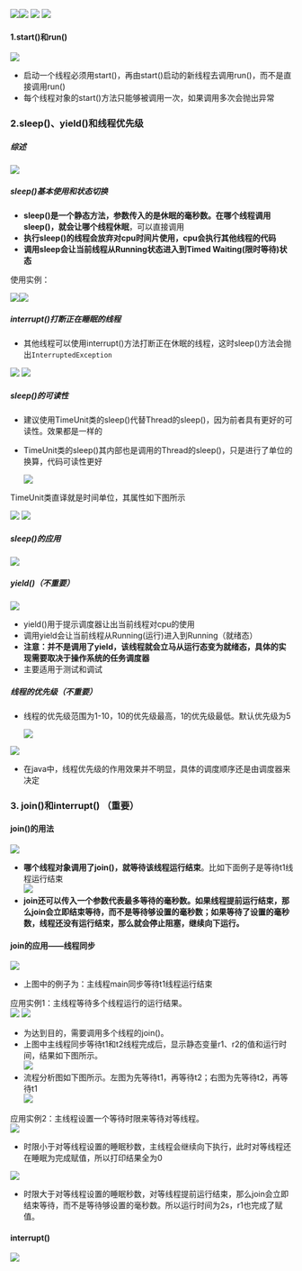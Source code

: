![](assets/02常见方法/file-20250708184901112.png)![](assets/02常见方法/file-20250708185012063.png)
![](assets/02常见方法/file-20250708185128981.png)
![](assets/02常见方法/file-20250708185250123.png)

#### 1.start()和run()
![](assets/02常见方法/file-20250708184901112.png)
* 启动一个线程必须用start()，再由start()启动的新线程去调用run()，而不是直接调用run()
* 每个线程对象的start()方法只能够被调用一次，如果调用多次会抛出异常 

### 2.sleep()、yield()和线程优先级

##### 综述
![](assets/02常见方法/file-20250708195339975.png)

##### sleep()基本使用和状态切换
* **sleep()是一个静态方法，参数传入的是休眠的毫秒数。在哪个线程调用sleep()，就会让哪个线程休眠**，可以直接调用
* **执行sleep()的线程会放弃对cpu时间片使用，cpu会执行其他线程的代码**
* **调用sleep会让当前线程从Running状态进入到Timed Waiting(限时等待)状态**

使用实例：

![](assets/02常见方法/file-20250708191341444.png)![](assets/02常见方法/file-20250708191356148.png)

##### interrupt()打断正在睡眠的线程

* 其他线程可以使用interrupt()方法打断正在休眠的线程，这时sleep()方法会抛出`InterruptedException`

![](assets/02常见方法/file-20250708192838578.png)
![](assets/02常见方法/file-20250708192851780.png)


##### sleep()的可读性

* 建议使用TimeUnit类的sleep()代替Thread的sleep()，因为前者具有更好的可读性。效果都是一样的
* TimeUnit类的sleep()其内部也是调用的Thread的sleep()，只是进行了单位的换算，代码可读性更好

	![](assets/02常见方法/file-20250708195208173.png)

TimeUnit类直译就是时间单位，其属性如下图所示

![](assets/02常见方法/file-20250708194647763.png)
![](assets/02常见方法/file-20250708195058762.png)

##### sleep()的应用

![](assets/02常见方法/file-20250708201539210.png)

##### yield()（不重要）
![](assets/02常见方法/file-20250708195928815.png)

* yield()用于提示调度器让出当前线程对cpu的使用
* 调用yield会让当前线程从Running(运行)进入到Running（就绪态）
* **注意：并不是调用了yield，该线程就会立马从运行态变为就绪态，具体的实现需要取决于操作系统的任务调度器**
* 主要适用于测试和调试

##### 线程的优先级（不重要）
* 线程的优先级范围为1-10，10的优先级最高，1的优先级最低。默认优先级为5

	![](assets/02常见方法/file-20250708200224181.png)

![](assets/02常见方法/file-20250708200305999.png)
* 在java中，线程优先级的作用效果并不明显，具体的调度顺序还是由调度器来决定


### 3.  join()和interrupt()  （重要）

#### join()的用法

![](assets/02常见方法/file-20250723211625941.png)
* **哪个线程对象调用了join()，就等待该线程运行结束**。比如下面例子是等待t1线程运行结束  
	![](assets/02常见方法/file-20250723212014909.png)
* **join还可以传入一个参数代表最多等待的毫秒数。如果线程提前运行结束，那么join会立即结束等待，而不是等待够设置的毫秒数；如果等待了设置的毫秒数，线程还没有运行结束，那么就会停止阻塞，继续向下运行。**

#### join的应用——线程同步
![](assets/02常见方法/file-20250723212253227.png)
* 上图中的例子为：主线程main同步等待t1线程运行结束

应用实例1：主线程等待多个线程运行的运行结果。  
![](assets/02常见方法/file-20250723213055636.png)
![](assets/02常见方法/file-20250723213108439.png)
* 为达到目的，需要调用多个线程的join()。
* 上图中主线程同步等待t1和t2线程完成后，显示静态变量r1、r2的值和运行时间，结果如下图所示。  
	![](assets/02常见方法/file-20250723213705853.png)
* 流程分析图如下图所示。左图为先等待t1，再等待t2；右图为先等待t2，再等待t1  
	![](assets/02常见方法/file-20250723214131007.png)


应用实例2：主线程设置一个等待时限来等待对等线程。  
![](assets/02常见方法/file-20250723214917145.png)
* 时限小于对等线程设置的睡眠秒数，主线程会继续向下执行，此时对等线程还在睡眠为完成赋值，所以打印结果全为0

![](assets/02常见方法/file-20250723215154243.png)
* 时限大于对等线程设置的睡眠秒数，对等线程提前运行结束，那么join会立即结束等待，而不是等待够设置的毫秒数。所以运行时间为2s，r1也完成了赋值。
#### interrupt()
![](assets/02常见方法/file-20250723211702583.png)

